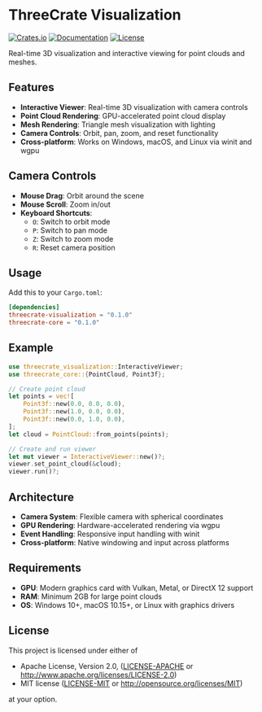# ThreeCrate Visualization

[![Crates.io](https://img.shields.io/crates/v/threecrate-visualization.svg)](https://crates.io/crates/threecrate-visualization)
[![Documentation](https://docs.rs/threecrate-visualization/badge.svg)](https://docs.rs/threecrate-visualization)
[![License](https://img.shields.io/badge/license-MIT%20OR%20Apache--2.0-blue.svg)](https://github.com/rajgandhi1/threecrate#license)

Real-time 3D visualization and interactive viewing for point clouds and meshes.

## Features

- **Interactive Viewer**: Real-time 3D visualization with camera controls
- **Point Cloud Rendering**: GPU-accelerated point cloud display
- **Mesh Rendering**: Triangle mesh visualization with lighting
- **Camera Controls**: Orbit, pan, zoom, and reset functionality
- **Cross-platform**: Works on Windows, macOS, and Linux via winit and wgpu

## Camera Controls

- **Mouse Drag**: Orbit around the scene
- **Mouse Scroll**: Zoom in/out
- **Keyboard Shortcuts**:
  - `O`: Switch to orbit mode
  - `P`: Switch to pan mode
  - `Z`: Switch to zoom mode
  - `R`: Reset camera position

## Usage

Add this to your `Cargo.toml`:

```toml
[dependencies]
threecrate-visualization = "0.1.0"
threecrate-core = "0.1.0"
```

## Example

```rust
use threecrate_visualization::InteractiveViewer;
use threecrate_core::{PointCloud, Point3f};

// Create point cloud
let points = vec![
    Point3f::new(0.0, 0.0, 0.0),
    Point3f::new(1.0, 0.0, 0.0),
    Point3f::new(0.0, 1.0, 0.0),
];
let cloud = PointCloud::from_points(points);

// Create and run viewer
let mut viewer = InteractiveViewer::new()?;
viewer.set_point_cloud(&cloud);
viewer.run()?;
```

## Architecture

- **Camera System**: Flexible camera with spherical coordinates
- **GPU Rendering**: Hardware-accelerated rendering via wgpu
- **Event Handling**: Responsive input handling with winit
- **Cross-platform**: Native windowing and input across platforms

## Requirements

- **GPU**: Modern graphics card with Vulkan, Metal, or DirectX 12 support
- **RAM**: Minimum 2GB for large point clouds
- **OS**: Windows 10+, macOS 10.15+, or Linux with graphics drivers

## License

This project is licensed under either of

- Apache License, Version 2.0, ([LICENSE-APACHE](LICENSE-APACHE) or http://www.apache.org/licenses/LICENSE-2.0)
- MIT license ([LICENSE-MIT](LICENSE-MIT) or http://opensource.org/licenses/MIT)

at your option. 